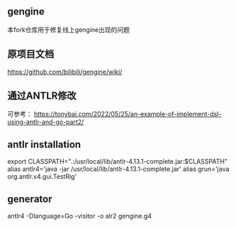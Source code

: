 ## gengine
本fork仓库用于修复线上gengine出现的问题

## 原项目文档
https://github.com/bilibili/gengine/wiki/

## 通过ANTLR修改
可参考：
https://tonybai.com/2022/05/25/an-example-of-implement-dsl-using-antlr-and-go-part2/

## antlr installation
export CLASSPATH=".:/usr/local/lib/antlr-4.13.1-complete.jar:$CLASSPATH"
alias antlr4='java -jar /usr/local/lib/antlr-4.13.1-complete.jar'
alias grun='java org.antlr.v4.gui.TestRig'

## generator

antlr4 -Dlanguage=Go -visitor -o alr2 gengine.g4